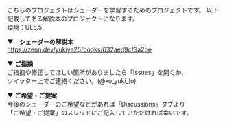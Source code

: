 こちらのプロジェクトはシェーダーを学習するためのプロジェクトです。
以下記載してある解説本のプロジェクトになります。
</br>
環境：UE5.5

▼　<b>シェーダーの解説本</b></br>
https://zenn.dev/yukiya25/books/632aed9cf3a2be

▼ <b>ご指摘</b></br>
ご指摘や修正してほしい箇所がありましたら「Issues」を開くか、</br>
ツイッター上でご連絡ください。(@ko_yuki_lo)

▼ <b>ご希望・ご提案</b></br>
今後のシェーダーのご希望などがあれば「Discussions」タブより</br>
「ご希望・ご提案」のスレッドにご記入していただければ幸いです。
